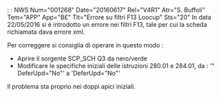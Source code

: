  :  : NWS Num="001268" Date="20160617" Rel="V4R1" Atr="S. Buffoli" Tem="APP" App="B£" Tit="Errore su filtri F13 Loocup" Sts="20"
In data 22/05/2016 si è introdotto un errore nei filtri F13, tale per cui la scheda richiamata dava errore xml.

Per correggere si consiglia di operare in questo modo : 
-  Aprire il sorgente SCP_SCH Q3 da nero/verde
-  Modificare le specifiche iniziali delle istruzioni 280.01 e 284.01, da : 
'" DeferUpd="No"' a 'DeferUpd="No"'

Il problema sta proprio nei doppi apici iniziali.
